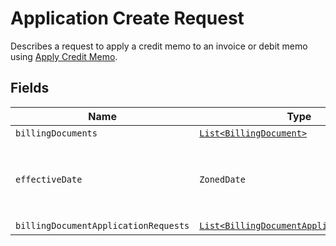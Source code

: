 # Application Create Request

Describes a request to apply a credit memo to an invoice or debit memo using [Apply Credit Memo](/doc/billing-document-api.md#apply-credit-memo).

## Fields

| Name | Type | Tags | Description 
|  --- | --- | --- | --- | 
| `billingDocuments` | [`List<BillingDocument>`](/doc/models/billing-document.md) | Optional | . | 
| `effectiveDate` | `ZonedDate` | Optional | The application effective date in <code>yyyy-mm-dd</code> format. | 
| `billingDocumentApplicationRequests` | [`List<BillingDocumentApplicationRequest>`](/doc/models/billing-document-application-request.md) | Optional | . | 
